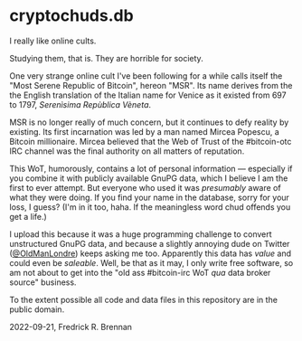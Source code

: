 # cryptochuds.db

I really like online cults.

Studying them, that is. They are horrible for society.

One very strange online cult I've been following for a while calls itself the "Most Serene Republic of Bitcoin", hereon "MSR". Its name derives from the the English translation of the Italian name for Venice as it existed from 697 to 1797, *Serenìsima Repùblica Vèneta*.

MSR is no longer really of much concern, but it continues to defy reality by existing. Its first incarnation was led by a man named Mircea Popescu, a Bitcoin millionaire. Mircea believed that the Web of Trust of the #bitcoin-otc IRC channel was the final authority on all matters of reputation.

This WoT, humorously, contains a lot of personal information — especially if you combine it with publicly available GnuPG data, which I believe I am the first to ever attempt. But everyone who used it was *presumably* aware of what they were doing. If you find your name in the database, sorry for your loss, I guess? (I'm in it too, haha. If the meaningless word chud offends you get a life.)

I upload this because it was a huge programming challenge to convert unstructured GnuPG data, and because a slightly annoying dude on Twitter ([@OldManLondre](https://twitter.com/OldManLondre)) keeps asking me too. Apparently this data has _value_ and could even be _saleable_. Well, be that as it may, I only write free software, so am not about to get into the "old ass #bitcoin-irc WoT *qua* data broker source" business.

To the extent possible all code and data files in this repository are in the public domain.

2022-09-21, Fredrick R. Brennan
